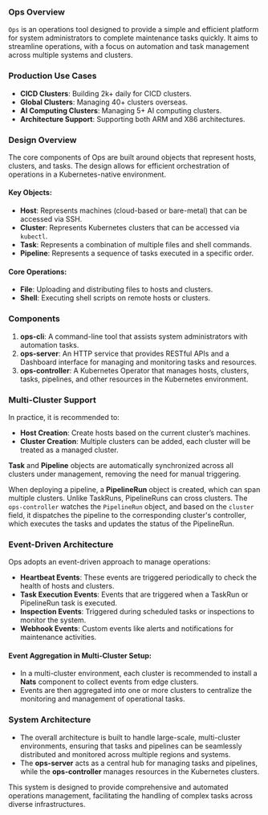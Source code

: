 ### **Ops Overview**

`Ops` is an operations tool designed to provide a simple and efficient platform for system administrators to complete maintenance tasks quickly. It aims to streamline operations, with a focus on automation and task management across multiple systems and clusters.

### **Production Use Cases**

- **CICD Clusters**: Building 2k+ daily for CICD clusters.
- **Global Clusters**: Managing 40+ clusters overseas.
- **AI Computing Clusters**: Managing 5+ AI computing clusters.
- **Architecture Support**: Supporting both ARM and X86 architectures.

### **Design Overview**

The core components of Ops are built around objects that represent hosts, clusters, and tasks. The design allows for efficient orchestration of operations in a Kubernetes-native environment.

#### **Key Objects:**

- **Host**: Represents machines (cloud-based or bare-metal) that can be accessed via SSH.
- **Cluster**: Represents Kubernetes clusters that can be accessed via `kubectl`.
- **Task**: Represents a combination of multiple files and shell commands.
- **Pipeline**: Represents a sequence of tasks executed in a specific order.

#### **Core Operations:**

- **File**: Uploading and distributing files to hosts and clusters.
- **Shell**: Executing shell scripts on remote hosts or clusters.

### **Components**

1. **ops-cli**: A command-line tool that assists system administrators with automation tasks.
2. **ops-server**: An HTTP service that provides RESTful APIs and a Dashboard interface for managing and monitoring tasks and resources.
3. **ops-controller**: A Kubernetes Operator that manages hosts, clusters, tasks, pipelines, and other resources in the Kubernetes environment.

### **Multi-Cluster Support**

In practice, it is recommended to:

- **Host Creation**: Create hosts based on the current cluster’s machines.
- **Cluster Creation**: Multiple clusters can be added, each cluster will be treated as a managed cluster.

**Task** and **Pipeline** objects are automatically synchronized across all clusters under management, removing the need for manual triggering.

When deploying a pipeline, a **PipelineRun** object is created, which can span multiple clusters. Unlike TaskRuns, PipelineRuns can cross clusters. The `ops-controller` watches the `PipelineRun` object, and based on the `cluster` field, it dispatches the pipeline to the corresponding cluster's controller, which executes the tasks and updates the status of the PipelineRun.

### **Event-Driven Architecture**

Ops adopts an event-driven approach to manage operations:

- **Heartbeat Events**: These events are triggered periodically to check the health of hosts and clusters.
- **Task Execution Events**: Events that are triggered when a TaskRun or PipelineRun task is executed.
- **Inspection Events**: Triggered during scheduled tasks or inspections to monitor the system.
- **Webhook Events**: Custom events like alerts and notifications for maintenance activities.

#### **Event Aggregation in Multi-Cluster Setup**:

- In a multi-cluster environment, each cluster is recommended to install a **Nats** component to collect events from edge clusters.
- Events are then aggregated into one or more clusters to centralize the monitoring and management of operational tasks.

### **System Architecture**

- The overall architecture is built to handle large-scale, multi-cluster environments, ensuring that tasks and pipelines can be seamlessly distributed and monitored across multiple regions and systems.
- The **ops-server** acts as a central hub for managing tasks and pipelines, while the **ops-controller** manages resources in the Kubernetes clusters.

This system is designed to provide comprehensive and automated operations management, facilitating the handling of complex tasks across diverse infrastructures.
